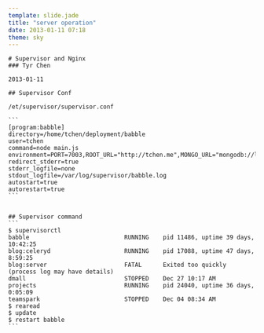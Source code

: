 ```yaml
---
template: slide.jade
title: "server operation"
date: 2013-01-11 07:18
theme: sky
---
```


    # Supervisor and Nginx
    ### Tyr Chen

    2013-01-11


<!--more-->


    ## Supervisor Conf

    /et/supervisor/supervisor.conf

    ```
    [program:babble]
    directory=/home/tchen/deployment/babble
    user=tchen
    command=node main.js
    environment=PORT=7003,ROOT_URL="http://tchen.me",MONGO_URL="mongodb://localhost:27017/babble"
    redirect_stderr=true
    stderr_logfile=none
    stdout_logfile=/var/log/supervisor/babble.log
    autostart=true
    autorestart=true
    ```


    ## Supervisor command
    ```
    $ supervisorctl
    babble                           RUNNING    pid 11486, uptime 39 days, 10:42:25
    blog:celeryd                     RUNNING    pid 17088, uptime 47 days, 8:59:25
    blog:server                      FATAL      Exited too quickly (process log may have details)
    dmall                            STOPPED    Dec 27 10:17 AM
    projects                         RUNNING    pid 24040, uptime 36 days, 0:05:09
    teamspark                        STOPPED    Dec 04 08:34 AM
    $ rearead
    $ update
    $ restart babble
    ```

